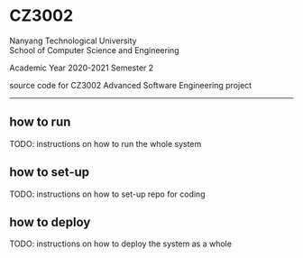 # CZ3002

Nanyang Technological University  
School of Computer Science and Engineering

Academic Year 2020-2021 Semester 2

source code for CZ3002 Advanced Software Engineering project

---

## how to run

TODO: instructions on how to run the whole system

## how to set-up

TODO: instructions on how to set-up repo for coding

## how to deploy

TODO: instructions on how to deploy the system as a whole
